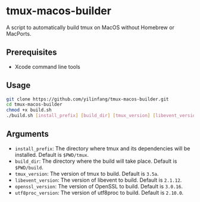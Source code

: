 # tmux-macos-builder

A script to automatically build tmux on MacOS without Homebrew or MacPorts.

## Prerequisites

- Xcode command line tools

## Usage

```bash
git clone https://github.com/yilinfang/tmux-macos-builder.git
cd tmux-macos-builder
chmod +x build.sh
./build.sh [install_prefix] [build_dir] [tmux_version] [libevent_version] [openssl_version] [utf8proc_version]
```

## Arguments

- `install_prefix`: The directory where tmux and its dependencies will be installed. Default is `$PWD/tmux`.
- `build_dir`: The directory where the build will take place. Default is `$PWD/build`.
- `tmux_version`: The version of tmux to build. Default is `3.5a`.
- `libevent_version`: The version of libevent to build. Default is `2.1.12`.
- `openssl_version`: The version of OpenSSL to build. Default is `3.0.16`.
- `utf8proc_version`: The version of utf8proc to build. Default is `2.10.0`.
